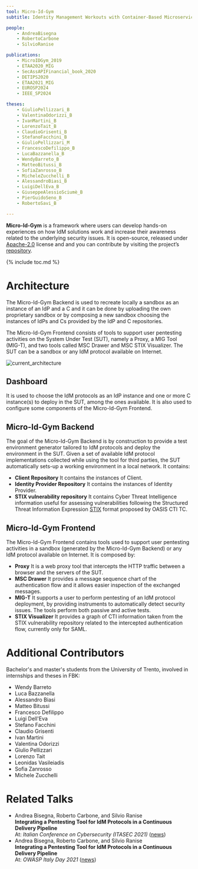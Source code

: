 ```yaml
---
tool: Micro-Id-Gym
subtitle: Identity Management Workouts with Container-Based Microservices

people:
    - AndreaBisegna
    - RobertoCarbone
    - SilvioRanise

publications:
    - MicroIDGym_2019
    - ETAA2020_MIG
    - SecAssAPIFinancial_book_2020
    - DETIPS2020
    - ETAA2021_MIG
    - EUROSP2024
    - IEEE_SP2024

theses:
    - GiulioPellizzari_B
    - ValentinaOdorizzi_B
    - IvanMartini_B
    - LorenzoTait_B
    - ClaudioGrisenti_B
    - StefanoFacchini_B
    - GiulioPellizzari_M
    - FrancescoDefilippo_B
    - LucaBazzanella_B
    - WendyBarreto_B
    - MatteoBitussi_B
    - SofiaZanrosso_B
    - MicheleZucchelli_B
    - AlessandroBiasi_B
    - LuigiDellEva_B
    - GiuseppeAlessioSciumè_B
    - PierGuidoSeno_B
    - RobertoSavi_B

---
```


**Micro-Id-Gym** is a framework where users can develop hands-on experiences on how IdM solutions work and increase their awareness related to the underlying security issues. It is open-source, released under [Apache-2.0](https://www.apache.org/licenses/LICENSE-2.0) license and and you can contribute by visiting the project’s [repository](https://github.com/stfbk/micro-id-gym).

<!--The tool is available on request. If you are interested in trying the tool, please contact us via email. 
(Contact information is available at the bottom of this webpage.)-->
{% include toc.md %}

# Architecture
The Micro-Id-Gym Backend is used to recreate locally a sandbox as an instance of an IdP and a C and it can be done by uploading the own proprietary sandbox or by composing a new sandbox choosing the instances of IdPs and Cs provided by the IdP and C repositories.

The Micro-Id-Gym Frontend consists of tools to support user pentesting activities on the System Under Test (SUT), namely a Proxy, a MIG Tool (MIG-T), and two tools called MSC Drawer and MSC STIX Visualizer. The SUT can be a sandbox or any IdM protocol available on Internet.

<img class="image-centered" src="/assets/areas/tools/Micro-Id-Gym/micro-id-gym-architecture.png" alt="current_architecture" />

## Dashboard
It is used to choose the IdM protocols as an IdP instance and one or more C instance(s) to deploy in the SUT, among the ones available. It is also used to configure some components of the Micro-Id-Gym Frontend.

## Micro-Id-Gym Backend
The goal of the Micro-Id-Gym Backend is by construction to provide a test environment generator tailored to IdM protocols and deploy the environment in the SUT. Given a set of available IdM protocol implementations collected while using the tool for third parties, the SUT automatically sets-up a working environment in a local network. It contains:

- **Client Repository** It contains the instances of Client.
- **Identity Provider Repository** It contains the instances of Identity Provider.
- **STIX vulnerability repository** It contains Cyber Threat Intelligence information useful for assessing vulnerabilities following the Structured Threat Information Expression [STIX](https://oasis-open.github.io/cti-documentation/stix/intro) format proposed by OASIS CTI TC.

## Micro-Id-Gym Frontend
The Micro-Id-Gym Frontend contains tools used to support user pentesting activities in a sandbox (generated by the Micro-Id-Gym Backend) or any IdM protocol available on Internet. It is composed by:

- **Proxy** It is a web proxy tool that intercepts the HTTP traffic between a browser and the servers of the SUT.
- **MSC Drawer** It provides a message sequence chart of the authentication flow and it allows easier inspection of the exchanged messages.
- **MIG-T** It supports a user to perform pentesting of an IdM protocol deployment, by providing instruments to automatically detect security issues. The tools perform both passive and active tests.
- **STIX Visualizer** It provides a graph of CTI information taken from the STIX vulnerability repository related to the intercepted authentication flow, currently only for SAML.

# Additional Contributors
Bachelor's and master's students from the University of Trento, involved in internships and theses in FBK:
- Wendy Barreto
- Luca Bazzanella
- Alessandro Biasi
- Matteo Bitussi
- Francesco Defilippo
- Luigi Dell'Eva
- Stefano Facchini
- Claudio Grisenti
- Ivan Martini
- Valentina Odorizzi
- Giulio Pellizzari
- Lorenzo Tait
- Leonidas Vasileiadis
- Sofia Zanrosso
- Michele Zucchelli

# Related Talks
<ul class="publications">
    <li>
        Andrea Bisegna, Roberto Carbone, and Silvio Ranise<br>
        <b>Integrating a Pentesting Tool for IdM Protocols in a Continuous Delivery Pipeline</b><br>
        At: <i>Italian Conference on Cybersecurity (ITASEC 2021)</i> (<a href="/news/2021/04/02/talk-itasec-2021/">news</a>)
    </li>
    <li>
        Andrea Bisegna, Roberto Carbone, and Silvio Ranise<br>
        <b>Integrating a Pentesting Tool for IdM Protocols in a Continuous Delivery Pipeline</b><br>
        At: <i>OWASP Italy Day 2021</i> (<a href="/news/2021/04/28/talk-owasp-italy-2021/">news</a>)
    </li>
</ul>
